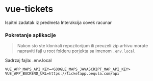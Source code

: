 # vue-tickets
Ispitni zadatak iz predmeta Interakcija covek racunar

### Pokretanje aplikacije

> Nakon sto ste klonirali repozitorijum ili preuzeli zip arhivu morate napraviti fajl u root folderu porjekta sa imenom `.env.local`

Sadrzaj fajla: .env.local
```
VUE_APP_MAPS_API_KEY=<GOOGLE_MAPS_JAVASCRIPT_MAP_API_KEY>
VUE_APP_BACKEND_URL=https://ticketapp.pequla.com/api
```
